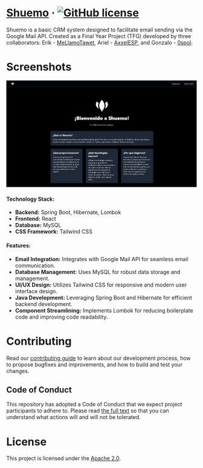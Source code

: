 # [Shuemo](https://github.com/0spol/shuemo) · [![GitHub license](https://img.shields.io/badge/license-Apache%202.0-blue.svg)](https://github.com/0spol/Pakoni/blob/main/LICENSE)

Shuemo is a basic CRM system designed to facilitate email sending via the Google Mail API. Created as a Final Year Project (TFG) developed by three collaborators: Erik - [MeLlamoTawet](https://github.com/MeLLamoTawet), Ariel - [AxxelESP](https://github.com/AxxelESP), and Gonzalo - [0spol](https://github.com/0spol).

# Screenshots
![Screenshots showing the app](docs/images/screenshot.png "Screenshots showing the app")

#### Technology Stack:
- **Backend:** Spring Boot, Hibernate, Lombok
- **Frontend:** React
- **Database:** MySQL
- **CSS Framework:** Tailwind CSS

#### Features:
- **Email Integration:** Integrates with Google Mail API for seamless email communication.
- **Database Management:** Uses MySQL for robust data storage and management.
- **UI/UX Design:** Utilizes Tailwind CSS for responsive and modern user interface design.
- **Java Development:** Leveraging Spring Boot and Hibernate for efficient backend development.
- **Component Streamlining:** Implements Lombok for reducing boilerplate code and improving code readability.

# Contributing
Read our [contributing guide](./CONTRIBUTING.md) to learn about our development process, how to propose bugfixes and improvements, and how to build and test your changes.

## Code of Conduct
This repository has adopted a Code of Conduct that we expect project participants to adhere to. Please read [the full text](./CODE_OF_CONDUCT.md) so that you can understand what actions will and will not be tolerated.

# License
This project is licensed under the [Apache 2.0](./LICENSE.md).